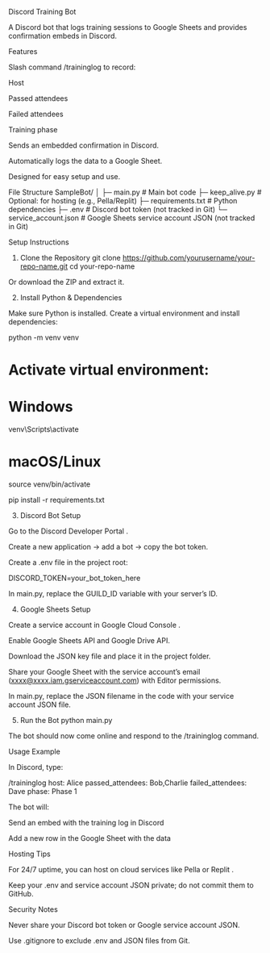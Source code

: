 Discord Training Bot

A Discord bot that logs training sessions to Google Sheets and provides confirmation embeds in Discord.

Features

Slash command /traininglog to record:

Host

Passed attendees

Failed attendees

Training phase

Sends an embedded confirmation in Discord.

Automatically logs the data to a Google Sheet.

Designed for easy setup and use.

File Structure
SampleBot/
│
├─ main.py           # Main bot code
├─ keep_alive.py     # Optional: for hosting (e.g., Pella/Replit)
├─ requirements.txt  # Python dependencies
├─ .env              # Discord bot token (not tracked in Git)
└─ service_account.json  # Google Sheets service account JSON (not tracked in Git)

Setup Instructions
1. Clone the Repository
git clone https://github.com/yourusername/your-repo-name.git
cd your-repo-name


Or download the ZIP and extract it.

2. Install Python & Dependencies

Make sure Python is installed.
Create a virtual environment and install dependencies:

python -m venv venv
# Activate virtual environment:
# Windows
venv\Scripts\activate
# macOS/Linux
source venv/bin/activate

pip install -r requirements.txt

3. Discord Bot Setup

Go to the Discord Developer Portal
.

Create a new application → add a bot → copy the bot token.

Create a .env file in the project root:

DISCORD_TOKEN=your_bot_token_here


In main.py, replace the GUILD_ID variable with your server’s ID.

4. Google Sheets Setup

Create a service account in Google Cloud Console
.

Enable Google Sheets API and Google Drive API.

Download the JSON key file and place it in the project folder.

Share your Google Sheet with the service account’s email (xxxx@xxxx.iam.gserviceaccount.com) with Editor permissions.

In main.py, replace the JSON filename in the code with your service account JSON file.

5. Run the Bot
python main.py


The bot should now come online and respond to the /traininglog command.

Usage Example

In Discord, type:

/traininglog host: Alice passed_attendees: Bob,Charlie failed_attendees: Dave phase: Phase 1


The bot will:

Send an embed with the training log in Discord

Add a new row in the Google Sheet with the data

Hosting Tips

For 24/7 uptime, you can host on cloud services like Pella
 or Replit
.

Keep your .env and service account JSON private; do not commit them to GitHub.

Security Notes

Never share your Discord bot token or Google service account JSON.

Use .gitignore to exclude .env and JSON files from Git.

